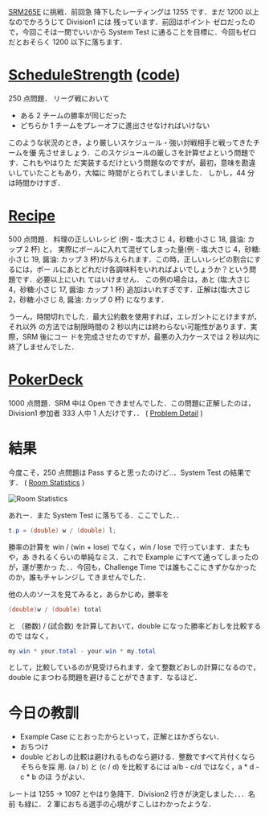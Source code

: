 <!--
title: SRM265 - Division2落ち...
date: 2005-09-28
-->

[SRM265E](http://www.topcoder.com/stat?c=round_overview&rd=8007) に挑戦．前回急
降下したレーティングは 1255 です．まだ 1200 以上なのでかろうじて Division1 には
残っています．前回はポイント ゼロだったので，今回こそは一問でいいから System
Test に通ることを目標に．今回もゼロだとおそらく 1200 以下に落ちます．

# [ScheduleStrength](http://www.topcoder.com/stat?c=problem_statement&pm=1993&rd=8007) ([code](http://www.topcoder.com/stat?c=problem_solution&rm=203701&rd=8007&pm=1993&cr=15632820))

250 点問題． リーグ戦において

- ある 2 チームの勝率が同じだった
- どちらか 1 チームをプレーオフに進出させなければいけない

このような状況のとき，より厳しいスケジュール・強い対戦相手と戦ってきたチームを優
先させましょう．このスケジュールの厳しさを計算せよという問題です．これもやはりた
だ実装するだけという問題なのですが，最初，意味を勘違いしていたこともあり，大幅に
時間がとられてしまいました． しかし，44 分は時間かけすぎ．

# [Recipe](http://www.topcoder.com/stat?c=problem_statement&pm=4708&rd=8007)

500 点問題． 料理の正しいレシピ (例 - 塩:大さじ 4，砂糖:小さじ 18, 醤油: カップ
2 杯) と， 実際にボールに入れて混ぜてしまった量(例 - 塩:大さじ 4，砂糖:小さじ
19, 醤油: カップ 3 杯)が与えられます．この時，正しいレシピの割合にするには，ボー
ルにあとどれだけ各調味料をいれればよいでしょうか？という問題です．必要以上にいれ
てはいけません． この例の場合は，あと (塩:大さじ 4，砂糖:小さじ 17, 醤油: カップ
1 杯) 追加はいれすぎです．正解は(塩:大さじ 2，砂糖:小さじ 8, 醤油: カップ 0 杯)
になります．

うーん，時間切れでした．最大公約数を使用すれば，エレガントにとけますが，それ以外
の方法では制限時間の 2 秒以内には終わらない可能性があります．実際，SRM 後にコー
ドを完成させたのですが，最悪の入力ケースでは 2 秒以内に終了しませんでした．

# [PokerDeck](http://www.topcoder.com/stat?c=problem_statement&pm=1981&rd=8007)

1000 点問題．SRM 中は Open できませんでした．この問題に正解したのは，Division1
参加者 333 人中 1 人だけです．． (
[Problem Detail](http://www.topcoder.com/tc?module=ProblemDetail&rd=8007&pm=1981)
)

# 結果

今度こそ，250 点問題は Pass すると思ったのけど..．System Test の結果です． (
[Room Statistics](http://www.topcoder.com/stat?c=coder_room_stats&cr=15632820&rd=8007&rm=203701)
)

![Room Statistics](http://static.flickr.com/6/74681550_405b300ecd_o.png)

あれー．また System Test に落ちてる．ここでした．．

```java
t.p = (double) w / (double) l;
```

勝率の計算を win / (win + lose) でなく，win / lose で行っています．またもや，あ
きれるくらいの単純なミス．これで Example にすべて通ってしまったのが，運が悪かっ
た．．今回も，Challenge Time では誰もここにきずかなかったのか，誰もチャレンジし
てきませんでした．

他の人のソースを見てみると，あらかじめ，勝率を

```java
(double)w / (double) total
```

と （勝数) / (試合数) を計算しておいて，double になった勝率どおしを比較するので
はなく，

```java
my.win * your.total - your.win * my.total
```

として，比較しているのが見受けられます．全て整数どおしの計算になるので，double
にまつわる問題を避けることができます．なるほど．

# 今日の教訓

- Example Case にとおったからといって，正解とはかぎらない．
- おちつけ
- double どおしの比較は避けれるものなら避ける．整数ですべて片付くならそちらを採
  用. (a / b) と (c / d) を比較するには a/b - c/d ではなく，a \* d - c \* b のほ
  うがよい．

レートは 1255 -&gt; 1097 とやはり急降下．Division2 行きが決定しました．．．名前
も緑に． 2 軍におちる選手の心境がすこしはわかったような．
